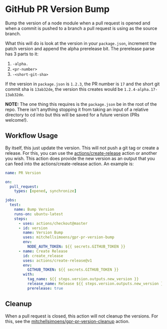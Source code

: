 # GitHub PR Version Bump

Bump the version of a node module when a pull request is opened and when a commit is pushed to a branch a pull request
is using as the source branch.

What this will do is look at the version in your `package.json`, increment the patch version and append the alpha
prerelease bit. The prerelease parse has 3 parts to it:

1. `-alpha.`
2. `<pr-number>`
3. `-<short-git-sha>`

If the version in `package.json` is `1.2.3`, the PR number is `17` and the short git commit sha is `13ab32de`, the
version this creates would be `1.2.4-alpha.17-13ab32de`.

**NOTE:** The one thing this requires is the `package.json` be in the root of the repo. There isn't anything stopping
it from taking an input of a relative directory to cd into but this will be saved for a future version (PRs welcome!).

## Workflow Usage

By itself, this just update the version. This will not push a git tag or create a release. For this, you can use the
[actions/create-release](https://github.com/actions/create-release) action or another you wish. This action does
provide the new version as an output that you can feed into the actions/create-release action. An example is:

```yaml
name: PR Version

on:
  pull_request:
    types: [opened, synchronize]

jobs:
  test:
    name: Bump Version
    runs-on: ubuntu-latest
    steps:
      - uses: actions/checkout@master
      - id: version
        name: Version Bump
        uses: mitchellsimoens/gpr-pr-version-bump
        env:
          NODE_AUTH_TOKEN: ${{ secrets.GITHUB_TOKEN }}
      - name: Create Release
        id: create_release
        uses: actions/create-release@v1
        env:
          GITHUB_TOKEN: ${{ secrets.GITHUB_TOKEN }}
        with:
          tag_name: ${{ steps.version.outputs.new_version }}
          release_name: Release ${{ steps.version.outputs.new_version }}
          prerelease: true
```

## Cleanup

When a pull request is closed, this action will not cleanup the versions. For this, see the
[mitchellsimoens/gpr-pr-version-cleanup](https://github.com/mitchellsimoens/gpr-pr-version-cleanup) action.

